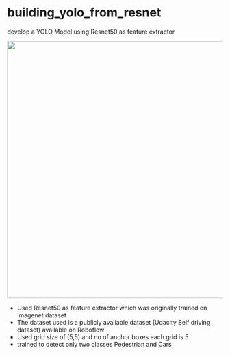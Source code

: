 # building_yolo_from_resnet
 
develop a YOLO Model using Resnet50 as feature extractor

<img src="https://user-images.githubusercontent.com/83202597/143379923-c76e5e91-b366-4fc3-8982-de1b2bcbc4fe.gif" width="800" height="600">

 + Used Resnet50 as feature extractor which was originally trained on imagenet dataset
 + The dataset used is a publicly available dataset (Udacity Self driving dataset) available on Roboflow
 + Used grid size of (5,5) and no of anchor boxes each grid is 5 
 + trained to detect only two classes Pedestrian and Cars

